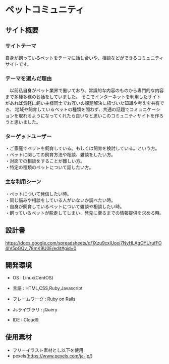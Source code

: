 # ペットコミュニティ

## サイト概要

### サイトテーマ
自身が飼っているペットをテーマに話し合いや、相談などができるコミュニティサイトです。

### テーマを選んだ理由
　以前私自身がペット業界で働いており、常識的な内容のものから専門的な内容まで多種多様のお話をしていました。
そこでインターネットを利用したサイトがあれば気軽に飼い主様同士でお互いの課題解決に紐づいた知識や考えを共有でき、
地域や飼育しているペットの種類を問わず、共通の話題でコミュニケーションを取れるようになってくれたら良いなと思いこのコミュニティサイトを作ろうと思いました。

### ターゲットユーザー
・ご家庭でペットを飼育している。もしくは飼育を検討している。という方。</br>
・ペットに関しての飼育方法や相談、雑談をしたい方。</br>
・対面での相談をすることが難しい方。</br>
・特定の種類のペットについて話したい方。

### 主な利用シーン
・ペットについて発信したい時。</br>
・同じ悩みや相談をしている人がいないか調べたい時。</br>
・自身が飼育しているペットについて雑談や相談したい時。</br>
・飼っているペットが脱走してしまい、発見に至るまでの情報提供を求める時。

## 設計書
  https://docs.google.com/spreadsheets/d/1Xzu9cxIUooj7NyHLAgOYUrufFO4IV5pGQv_78mK9U0E/edit#gid=0

## 開発環境
* OS : Linux(CentOS)

* 言語 : HTML,CSS,Ruby,Javascript

* フレームワーク : Ruby on Rails

* Jsライブラリ : jQuery

* IDE : Cloud9

## 使用素材
* フリーイラスト素材とし以下を使用
* pexels(https://www.pexels.com/ja-jp/)